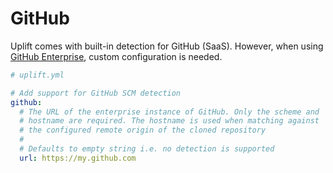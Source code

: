 # GitHub

Uplift comes with built-in detection for GitHub (SaaS). However, when using [GitHub Enterprise](https://github.com/enterprise), custom configuration is needed.

```yaml linenums="1"
# uplift.yml

# Add support for GitHub SCM detection
github:
  # The URL of the enterprise instance of GitHub. Only the scheme and
  # hostname are required. The hostname is used when matching against
  # the configured remote origin of the cloned repository
  #
  # Defaults to empty string i.e. no detection is supported
  url: https://my.github.com
```
